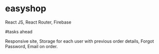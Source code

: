 # easyshop

React JS, React Router, Firebase

#tasks ahead

Responsive site,
Storage for each user with previous order details,
Forgot Password,
Email on order.
